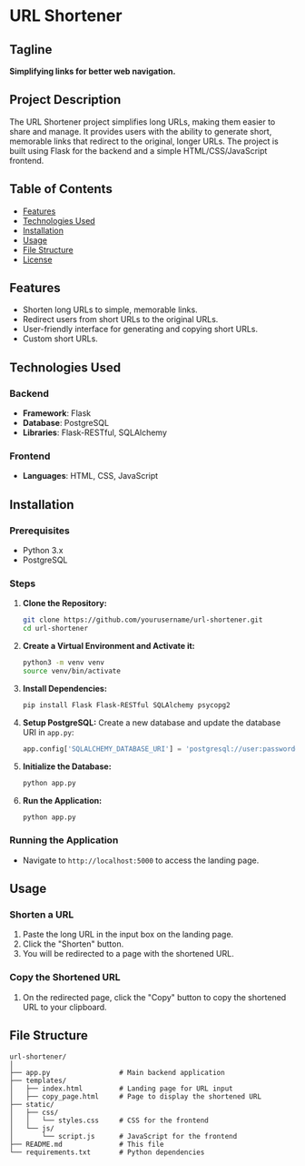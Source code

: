 # URL Shortener

## Tagline
**Simplifying links for better web navigation.**

## Project Description
The URL Shortener project simplifies long URLs, making them easier to share and manage. It provides users with the ability to generate short, memorable links that redirect to the original, longer URLs. The project is built using Flask for the backend and a simple HTML/CSS/JavaScript frontend.

## Table of Contents
- [Features](#features)
- [Technologies Used](#technologies-used)
- [Installation](#installation)
- [Usage](#usage)
- [File Structure](#file-structure)
- [License](#license)

## Features
- Shorten long URLs to simple, memorable links.
- Redirect users from short URLs to the original URLs.
- User-friendly interface for generating and copying short URLs.
- Custom short URLs.

## Technologies Used
### Backend
- **Framework**: Flask
- **Database**: PostgreSQL
- **Libraries**: Flask-RESTful, SQLAlchemy

### Frontend
- **Languages**: HTML, CSS, JavaScript

## Installation
### Prerequisites
- Python 3.x
- PostgreSQL

### Steps
1. **Clone the Repository:**
    ```sh
    git clone https://github.com/yourusername/url-shortener.git
    cd url-shortener
    ```

2. **Create a Virtual Environment and Activate it:**
    ```sh
    python3 -m venv venv
    source venv/bin/activate
    ```

3. **Install Dependencies:**
    ```sh
    pip install Flask Flask-RESTful SQLAlchemy psycopg2
    ```

4. **Setup PostgreSQL:**
    Create a new database and update the database URI in `app.py`:
    ```python
    app.config['SQLALCHEMY_DATABASE_URI'] = 'postgresql://user:password@localhost/yourdatabase'
    ```

5. **Initialize the Database:**
    ```sh
    python app.py
    ```

6. **Run the Application:**
    ```sh
    python app.py
    ```

### Running the Application
- Navigate to `http://localhost:5000` to access the landing page.

## Usage
### Shorten a URL
1. Paste the long URL in the input box on the landing page.
2. Click the "Shorten" button.
3. You will be redirected to a page with the shortened URL.

### Copy the Shortened URL
1. On the redirected page, click the "Copy" button to copy the shortened URL to your clipboard.

## File Structure
```plaintext
url-shortener/
│
├── app.py                 # Main backend application
├── templates/
│   ├── index.html         # Landing page for URL input
│   ├── copy_page.html     # Page to display the shortened URL
├── static/
│   ├── css/
│   │   └── styles.css     # CSS for the frontend
│   └── js/
│       └── script.js      # JavaScript for the frontend
├── README.md              # This file
└── requirements.txt       # Python dependencies

